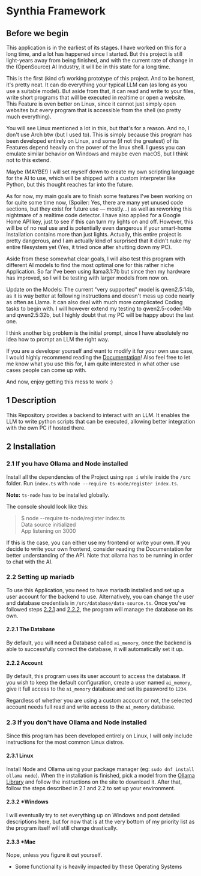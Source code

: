 # Synthia Framework
## Before we begin
This application is in the earliest of its stages.
I have worked on this for a long time, and a lot has happened since I started.
But this project is still light-years away from being finished, and with the current rate of change in the
(OpenSource) AI Industry, it will be in this state for a long time.

This is the first (kind of) working prototype of this project.
And to be honest, it's pretty neat.
It can do everything your typical LLM can (as long as you use a suitable model).
But aside from that, it can read and write to your files,
write short programs that will be executed in realtime or open a website.
This Feature is even better on Linux, since it cannot just simply open websites
but every program that is accessible from the shell (so pretty much everything).

You will see Linux mentioned a lot in this, but that's for a reason.
And no, I don't use Arch btw (but I used to).
This is simply because this program has been developed entirely on Linux,
and some (if not the greatest) of its Features depend heavily on the power of the linux shell.
I guess you can emulate similar behavior on Windows and maybe even macOS,
but I think not to this extend.

Maybe (MAYBE!) I will set myself down to create my own scripting language for the AI to use,
which will be shipped with a custom interpreter like Python, but this thought reaches far into the future.

As for now, my main goals are to finish some features I've been working on for quite some time now,
(Spoiler: Yes, there are many yet unused code sections, but they exist for future use — mostly...)
as well as reworking this nightmare of a realtime code detector.
I have also applied for a Google Home API key, just to see if this can turn my lights on and off.
However, this will be of no real use and is potentially even dangerous
if your smart-home Installation contains more than just lights.
Actually, this entire project is pretty dangerous, and I am actually kind of surprised
that it didn't nuke my entire filesystem yet (Yes, it tried once after shutting down my PC).

Aside from these somewhat clear goals,
I will also test this program with different AI models to find the most optimal one for this rather niche Application.
So far I've been using llama3.1:7b but since then my hardware has improved, so I will be testing with larger models
from now on.

Update on the Models:
The current "very supported" model is qwen2.5:14b, as it is way better at following instructions and doesn't mess up
code nearly as often as Llama. It can also deal with much more complicated Coding tasks to begin with.
I will however extend my testing to qwen2.5-coder:14b and qwen2.5:32b,
but I highly doubt that my PC will be happy about the last one.

I think another big problem is the initial prompt, since I have absolutely no idea how to prompt an LLM the right way.

If you are a developer yourself and want to modify it for your own use case,
I would highly recommend reading the [Documentation](Documentation/Documentation%20-%20Welcome.md)!
Also feel free to let me know what you use this for,
I am quite interested in what other use cases people can come up with.

And now, enjoy getting this mess to work :)

## 1 Description
This Repository provides a backend to interact with an LLM.
It enables the LLM to write python scripts that can be executed,
allowing better integration with the own PC if hosted there.

## 2 Installation
### 2.1 If you have Ollama and Node installed
Install all the dependencies of the Project using `npm i` while inside the `/src` folder.
Run `index.ts` with `node --require ts-node/register index.ts`.

**Note:** `ts-node` has to be installed globally.

The console should look like this:
> $ node --require ts-node/register index.ts <br/>
> Data source initialized <br/>
> App listening on 3000

If this is the case, you can either use my frontend or write your own. If you decide to write your own frontend,
consider reading the Documentation for better understanding of the API. 
Note that  ollama has to be running in order to chat with the AI.

### 2.2 Setting up mariadb
To use this Application, you need to have mariadb installed and set up a user account for the backend to use.
Alternatively, you can change the user and database credentials in `/src/database/data-source.ts`.
Once you've followed steps [2.2.1](#221-the-database) and [2.2.2](#222-account),
the program will manage the database on its own.

#### 2.2.1 The Database
By default, you will need a Database called `ai_memory`, once the backend is able to successfully connect the database,
it will automatically set it up.

#### 2.2.2 Account
By default, this program uses its user account to access the database.
If you wish to keep the default configuration, create a user named `ai_memory`,
give it full access to the `ai_memory` database and set its password to `1234`.

Regardless of whether you are using a custom account or not, the selected account needs full read and write
access to the `ai_memory` database.

### 2.3 If you don't have Ollama and Node installed
Since this program has been developed entirely on Linux,
I will only include instructions for the most common Linux distros.

#### 2.3.1 Linux
Install Node and Ollama using your package manager (eg: `sudo dnf install ollama node`).
When the installation is finished, pick a model from the [Ollama Library](https://ollama.com/library)
and follow the instructions on the site to download it.
After that, follow the steps described in 2.1 and 2.2 to set up your environment.

#### 2.3.2 *Windows
I will eventually try to set everything up on Windows and post detailed descriptions here,
but for now that is at the very bottom of my priority list as the program itself will still change drastically.

#### 2.3.3 *Mac
Nope, unless you figure it out yourself.

* Some functionality is heavily impacted by these Operating Systems